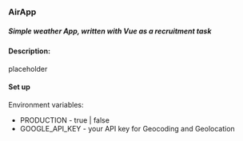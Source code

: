 ### AirApp
##### Simple weather App, written with Vue as a recruitment task

#### Description:
placeholder

#### Set up
Environment variables:
- PRODUCTION - true | false
- GOOGLE_API_KEY - your API key for Geocoding and Geolocation
